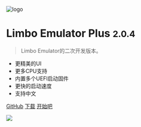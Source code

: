 <!-- _coverpage.md -->

![logo](/favicon.ico)

# Limbo Emulator Plus <small>2.0.4</small>

> Limbo Emulator的二次开发版本。

- 更精美的UI
- 更多CPU支持
- 内置多个UEFI启动固件
- 更快的启动速度
- 支持中文

[GitHub](https://github.com/Poempoat/LimboEmulatorPlus)
[下载](#downloads)
[开始吧](#limbo-emulator-plus)

![](bg.png)